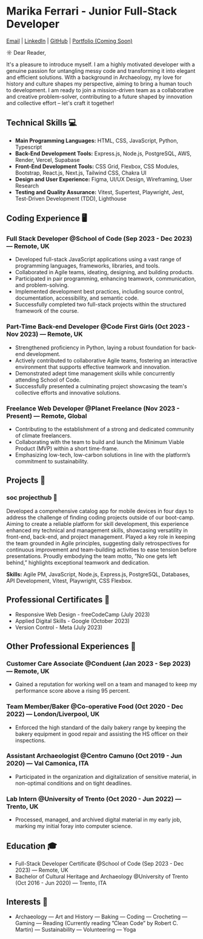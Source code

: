 # Marika Ferrari - Junior Full-Stack Developer

[Email](mailto:ferrari.marika@gmail.com) | [LinkedIn](LinkedIn) | [GitHub](GitHub) | [Portfolio (Coming Soon)](Portfolio)

☼ Dear Reader,

It's a pleasure to introduce myself. I am a highly motivated developer with a genuine passion for untangling messy code and transforming it into elegant and efficient solutions. With a background in Archaeology, my love for history and culture shapes my perspective, aiming to bring a human touch to development. I am ready to join a mission-driven team as a collaborative and creative problem-solver, contributing to a future shaped by innovation and collective effort – let's craft it together!

## Technical Skills 💻

- **Main Programming Languages:** HTML, CSS, JavaScript, Python, Typescript
- **Back-End Development Tools:** Express.js, Node.js, PostgreSQL, AWS, Render, Vercel, Supabase
- **Front-End Development Tools:** CSS Grid, Flexbox, CSS Modules, Bootstrap, React.js, Next.js, Tailwind CSS, Chakra UI
- **Design and User Experience:** Figma, UI/UX Design, Wireframing, User Research
- **Testing and Quality Assurance:** Vitest, Supertest, Playwright, Jest, Test-Driven Development (TDD), Lighthouse

## Coding Experience 🖥️

### Full Stack Developer @School of Code (Sep 2023 - Dec 2023) — Remote, UK
- Developed full-stack JavaScript applications using a vast range of programming languages, frameworks, libraries, and tools.
- Collaborated in Agile teams, ideating, designing, and building products.
- Participated in pair programming, enhancing teamwork, communication, and problem-solving.
- Implemented development best practices, including source control, documentation, accessibility, and semantic code.
- Successfully completed two full-stack projects within the structured framework of the course.

### Part-Time Back-end Developer @Code First Girls (Oct 2023 - Nov 2023) — Remote, UK
- Strengthened proficiency in Python, laying a robust foundation for back-end development.
- Actively contributed to collaborative Agile teams, fostering an interactive environment that supports effective teamwork and innovation.
- Demonstrated adept time management skills while concurrently attending School of Code.
- Successfully presented a culminating project showcasing the team's collective efforts and innovative solutions.

### Freelance Web Developer @Planet Freelance (Nov 2023 - Present) — Remote, Global
- Contributing to the establishment of a strong and dedicated community of climate freelancers.
- Collaborating with the team to build and launch the Minimum Viable Product (MVP) within a short time-frame.
- Emphasizing low-tech, low-carbon solutions in line with the platform’s commitment to sustainability.

## Projects 🚀

### soc projecthub 
Developed a comprehensive catalog app for mobile devices in four days to address the challenge of finding coding projects outside of our boot-camp. Aiming to create a reliable platform for skill development, this experience enhanced my technical and management skills, showcasing versatility in front-end, back-end, and project management. Played a key role in keeping the team grounded in Agile principles, suggesting daily retrospectives for continuous improvement and team-building activities to ease tension before presentations. Proudly embodying the team motto, ”No one gets left behind,” highlights exceptional teamwork and dedication.

**Skills:** Agile PM, JavaScript, Node.js, Express.js, PostgreSQL, Databases, API Development, Vitest, Playwright, CSS Flexbox.

## Professional Certificates 📜

- Responsive Web Design - freeCodeCamp (July 2023)
- Applied Digital Skills - Google (October 2023)
- Version Control - Meta (July 2023)

## Other Professional Experiences 💼

### Customer Care Associate @Conduent (Jan 2023 - Sep 2023) — Remote, UK
- Gained a reputation for working well on a team and managed to keep my performance score above a rising 95 percent.

### Team Member/Baker @Co-operative Food (Oct 2020 - Dec 2022) — London/Liverpool, UK
- Enforced the high standard of the daily bakery range by keeping the bakery equipment in good repair and assisting the HS officer on their inspections.

### Assistant Archaeologist @Centro Camuno (Oct 2019 - Jun 2020) — Val Camonica, ITA
- Participated in the organization and digitalization of sensitive material, in non-optimal conditions and on tight deadlines.

### Lab Intern @University of Trento (Oct 2020 - Jun 2022) — Trento, UK
- Processed, managed, and archived digital material in my early job, marking my initial foray into computer science.

## Education 🎓

- Full-Stack Developer Certificate @School of Code (Sep 2023 - Dec 2023) — Remote, UK
- Bachelor of Cultural Heritage and Archaeology @University of Trento (Oct 2016 - Jun 2020) — Trento, ITA

## Interests 🌟

- Archaeology — Art and History — Baking — Coding — Crocheting — Gaming — Reading (Currently reading ”Clean Code” by Robert C. Martin) — Sustainability — Volunteering — Yoga



<!---
marikaferrari/marikaferrari is a ✨ special ✨ repository because its `README.md` (this file) appears on your GitHub profile.
You can click the Preview link to take a look at your changes.
--->
